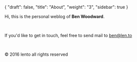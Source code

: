 {
  "draft": false,
  "title": "About",
  "weight": "3",
  "sidebar": true
}

<p>
  Hi, this is the personal weblog of <b>Ben Woodward</b>.
</p>
<br>
<p>
If you'd like to get in touch, feel free to send mail to <a href="mailto:ben@len.to">ben@len.to</a>
</p>

<br>
<p class="technical-details">
&copy; 2016 lento all rights reserved
</p>

